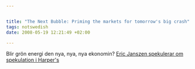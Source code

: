 ```yaml
--- 


title: "The Next Bubble: Priming the markets for tomorrow's big crash" 
tags: notswedish
date: 2008-05-19 12:21:49 +02:00 

---
```


Blir grön energi den nya, nya, nya ekonomin? [Eric Janszen spekulerar om spekulation i Harper's](http://www.harpers.org/archive/2008/02/0081908)[](http://www.harpers.org/archive/2008/02/0081908) 
